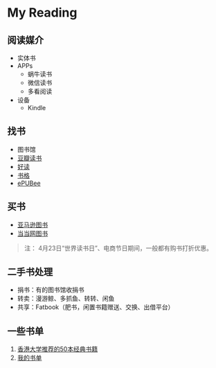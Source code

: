 # My Reading

## 阅读媒介

* 实体书
* APPs
  * 蜗牛读书
  * 微信读书
  * 多看阅读
* 设备
  * Kindle

## 找书

* 图书馆
* [豆瓣读书](https://book.douban.com/)
* [好读](http://haodoo.net/)
* [书格](https://shuge.org/)
* [ePUBee](http://cn.epubee.com/books/)

## 买书

* [亚马逊图书](https://www.amazon.cn/%E5%9B%BE%E4%B9%A6/b?node=658390051)
* [当当网图书](http://book.dangdang.com/)

> 注： 4月23日“世界读书日”、电商节日期间，一般都有购书打折优惠。

## 二手书处理

* 捐书：有的图书馆收捐书
* 转卖：漫游鲸、多抓鱼、转转、闲鱼
* 共享：Fatbook（肥书，闲置书籍赠送、交换、出借平台）

## 一些书单

1. [香港大学推荐的50本经典书籍](https://book.douban.com/tag/%E9%A6%99%E6%B8%AF%E5%A4%A7%E5%AD%A6%E6%8E%A8%E8%8D%90%E7%9A%8450%E6%9C%AC%E7%BB%8F%E5%85%B8%E4%B9%A6%E7%B1%8D)
2. [我的书单](MyBooks.md)

